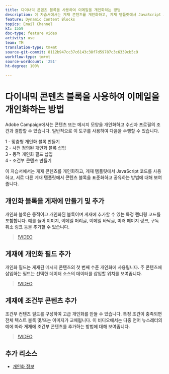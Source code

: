 ```yaml
---
title: 다이내믹 콘텐츠 블록을 사용하여 이메일을 개인화하는 방법
description: 이 자습서에서는 게재 콘텐츠를 개인화하고, 게재 템플릿에서 JavaScript 코드를 사용하고, 서로 다른 게재 템플릿에서 콘텐츠 블록을 표준화하고 공유하는 방법에 대해 보여줍니다.
feature: Dynamic Content Blocks
topics: Email Channel
kt: 1559
doc-type: feature video
activity: use
team: TM
translation-type: tm+mt
source-git-commit: 8112b947cc37c6143c38f7d59787c3c6339cb5c9
workflow-type: tm+mt
source-wordcount: '251'
ht-degree: 100%

---
```



# 다이내믹 콘텐츠 블록을 사용하여 이메일을 개인화하는 방법

Adobe Campaign에서는 콘텐츠 또는 메시지 모양을 개인화하고 수신자 프로필의 조건과 결합할 수 있습니다. 일반적으로 이 도구를 사용하여 다음을 수행할 수 있습니다.

1 - 맞춤형 개인화 블록 만들기\
2 - 사전 정의된 개인화 블록 삽입\
3 - 동적 개인화 필드 삽입\
4 - 조건부 콘텐츠 만들기

이 자습서에서는 게재 콘텐츠를 개인화하고, 게재 템플릿에서 JavaScript 코드를 사용하고, 서로 다른 게재 템플릿에서 콘텐츠 블록을 표준화하고 공유하는 방법에 대해 보여줍니다.

## 개인화 블록을 게재에 만들기 및 추가

개인화 블록은 동적이고 개인화된 블록이며 게재에 추가할 수 있는 특정 렌더링 코드를 포함합니다. 예를 들어 이미지, 이메일 머리글, 이메일 바닥글, 미러 페이지 링크, 구독 취소 링크 등을 추가할 수 있습니다.

>[!VIDEO](https://video.tv.adobe.com/v/24924?quality=12)

## 게재에 개인화 필드 추가

개인화 필드는 게재된 메시지 콘텐츠의 첫 번째 수준 개인화에 사용됩니다. 주 콘텐츠에 삽입하는 필드는 선택한 데이터 소스의 데이터를 삽입할 위치를 보여줍니다.

>[!VIDEO](https://video.tv.adobe.com/v/24925?quality=12)

## 게재에 조건부 콘텐츠 추가

조건부 컨텐츠 필드를 구성하여 고급 개인화를 만들 수 있습니다. 특정 조건이 충족되면 전체 텍스트 블록 및/또는 이미지가 교체됩니다. 이 비디오에서는 다중 언어 뉴스레터의 예에 따라 게재에 조건부 콘텐츠를 추가하는 방법에 대해 보여줍니다.

>[!VIDEO](https://video.tv.adobe.com/v/24926?quality=12)

## 추가 리소스

* [개인화 정보](https://docs.adobe.com/content/help/ko-KR/campaign-classic/using/sending-messages/personalizing-deliveries/about-personalization.html)
